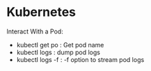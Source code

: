 # Kubernetes



Interact With a Pod:

- kubectl get po : Get pod name
- kubectl logs <pod-name>: dump pod logs
- kubectl logs -f <pod-name>: -f option to stream pod logs
